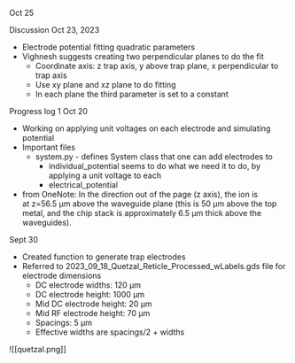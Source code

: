 Oct 25


Discussion Oct 23, 2023
- Electrode potential fitting quadratic parameters
- Vighnesh suggests creating two perpendicular planes to do the fit
	- Coordinate axis: z trap axis, y above trap plane, x perpendicular to trap axis
	- Use xy plane and xz plane to do fitting
	- In each plane the third parameter is set to a constant


Progress log 1
Oct 20
- Working on applying unit voltages on each electrode and simulating potential
- Important files
	- system.py - defines System class that one can add electrodes to
		- individual_potential seems to do what we need it to do, by applying a unit voltage to each
		- electrical_potential
- from OneNote: In the direction out of the page (z axis), the ion is at z=56.5 µm above the waveguide plane (this is 50 µm above the top metal, and the chip stack is approximately 6.5 µm thick above the waveguides).

Sept 30
- Created function to generate trap electrodes
- Referred to 2023_09_18_Quetzal_Reticle_Processed_wLabels.gds file for electrode dimensions
	- DC electrode widths: 120 µm
	- DC electrode height: 1000 µm
	- Mid DC electrode height: 20 µm
	- Mid RF electrode height: 70 µm
	- Spacings: 5 µm
	- Effective widths are spacings/2 + widths

![[quetzal.png]]